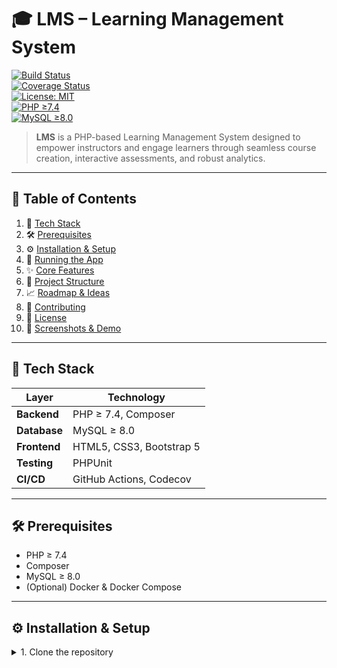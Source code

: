 # 🎓 LMS – Learning Management System

[![Build Status](https://img.shields.io/github/actions/workflow/status/albymbiju1/LMS/php-composer.yml?branch=main&label=build&logo=github)](https://github.com/albymbiju1/LMS/actions/workflows/php-composer.yml)  
[![Coverage Status](https://img.shields.io/codecov/c/github/albymbiju1/LMS/main?logo=codecov)](https://codecov.io/gh/albymbiju1/LMS)  
[![License: MIT](https://img.shields.io/badge/license-MIT-blue.svg)](https://github.com/albymbiju1/LMS/blob/main/LICENSE)  
[![PHP ≥7.4](https://img.shields.io/packagist/php-v/albymbiju1/lms?logo=php)](https://www.php.net/)  
[![MySQL ≥8.0](https://img.shields.io/badge/MySQL-%3E%3D8.0-blue?logo=mysql)](https://www.mysql.com/)

> **LMS** is a PHP-based Learning Management System designed to empower instructors and engage learners through seamless course creation, interactive assessments, and robust analytics.

---

## 📑 Table of Contents

1. 🚀 [Tech Stack](#-tech-stack)  
2. 🛠️ [Prerequisites](#️-prerequisites)  
3. ⚙️ [Installation & Setup](#️-installation--setup)  
4. 🚦 [Running the App](#-running-the-app)  
5. ✨ [Core Features](#-core-features)  
6. 📂 [Project Structure](#-project-structure)  
7. 📈 [Roadmap & Ideas](#-roadmap--ideas)  
8. 🤝 [Contributing](#-contributing)  
9. 📖 [License](#-license)  
10. 📸 [Screenshots & Demo](#-screenshots--demo)  

---

## 🚀 Tech Stack

| Layer        | Technology                     |
| ------------ | ------------------------------ |
| **Backend**  | PHP ≥ 7.4, Composer            |
| **Database** | MySQL ≥ 8.0                    |
| **Frontend** | HTML5, CSS3, Bootstrap 5       |
| **Testing**  | PHPUnit                        |
| **CI/CD**    | GitHub Actions, Codecov        |

---

## 🛠️ Prerequisites

- PHP ≥ 7.4  
- Composer  
- MySQL ≥ 8.0  
- (Optional) Docker & Docker Compose  

---

## ⚙️ Installation & Setup

<details>
<summary>1. Clone the repository</summary>

```bash
git clone https://github.com/albymbiju1/LMS.git
cd LMS
</details> <details> <summary>2. Install dependencies</summary>
bash
Copy
Edit
composer install
</details> <details> <summary>3. Configure environment</summary>
bash
Copy
Edit
cp .env.example .env
# ▶ Edit `.env`, set DB_HOST, DB_NAME, DB_USER, DB_PASS, etc.
</details> <details> <summary>4. Database setup</summary>
bash
Copy
Edit
# Create database named in .env
mysql -u root -p -e "CREATE DATABASE lms CHARACTER SET utf8mb4 COLLATE utf8mb4_unicode_ci;"

# Run migrations (if using a migration tool) or import schema:
mysql -u root -p lms < database/schema.sql
</details>
🚦 Running the App
bash
Copy
Edit
# Start PHP built-in server (for dev)
php -S localhost:8000 -t public
Then open your browser at http://localhost:8000

✨ Core Features
🔐 User Authentication (Admin, Instructor, Student)

📚 Course & Module Management

📝 Assessment Engine (Quizzes, auto-grading)

📊 Progress Analytics & Reporting

📂 Project Structure
pgsql
Copy
Edit
LMS/
├── app/            # Core PHP code
│   ├── controllers/
│   ├── models/
│   └── views/
├── public/         # Public entry (index.php, assets)
├── tests/          # PHPUnit tests
├── .github/
│   └── workflows/  # CI workflows
├── composer.json
├── .env.example
└── database/
    └── schema.sql
📈 Roadmap & Ideas
📱 Mobile-friendly UI

🌐 Multi-language support

🏆 Gamification (badges & leaderboards)

🤖 AI-driven content recommendations

🤝 Contributing
Fork the repo

Create a branch: git checkout -b feat/your-feature

Commit & push your changes

Open a Pull Request

📖 License
Distributed under the MIT License.
See LICENSE for details.

📸 Screenshots & Demo


Live Demo: https://codeaura.xyz

Copy
Edit
